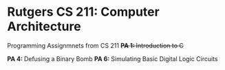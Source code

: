 # Rutgers CS 211: Computer Architecture

Programming Assignmnets from CS 211
<s>
<b>PA 1: </b> Introduction to C </s>

<b>PA 4: </b> Defusing a Binary Bomb
<b>PA 6: </b> Simulating Basic Digital Logic Circuits 
